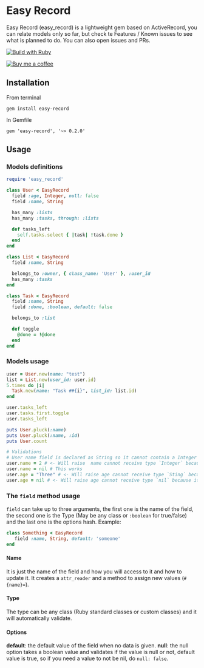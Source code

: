 # Easy Record

Easy Record (easy_record) is a lightweight gem based on ActiveRecord, you can relate models only so
far, but check te Features / Known issues to see what is planned to do. You can also open issues and
PRs.

[![Build with Ruby](http://img.shields.io/badge/made%20with-Ruby-7f1c1f.svg?style=for-the-badge&logo=ruby&labelColor=c1282c)](https://www.ruby-lang.org/)

[![Buy me a coffee](https://www.buymeacoffee.com/assets/img/custom_images/orange_img.png)](https://www.buymeacoffee.com/ricvillagrana)

## Installation
From terminal

`gem install easy-record`

In Gemfile

`gem 'easy-record', '~> 0.2.0'`

## Usage

### Models definitions
```ruby
require 'easy_record'

class User < EasyRecord
  field :age, Integer, null: false
  field :name, String

  has_many :lists
  has_many :tasks, through: :lists

  def tasks_left
    self.tasks.select { |task| !task.done }
  end
end

class List < EasyRecord
  field :name, String

  belongs_to :owner, { class_name: 'User' }, :user_id
  has_many :tasks
end

class Task < EasyRecord
  field :name, String
  field :done, :boolean, default: false

  belongs_to :list

  def toggle
    @done = !@done
  end
end
```

### Models usage

```ruby
user = User.new(name: "test")
list = List.new(user_id: user.id)
5.times do |i|
  Task.new(name: "Task ##{i}", list_id: list.id)
end

user.tasks_left
user.tasks.first.toggle
user.tasks_left

puts User.pluck(:name)
puts User.pluck(:name, :id)
puts User.count

# Validations
# User name field is declared as String so it cannot contain a Integer or any other type.
user.name = 2 # <- Will raise  name cannot receive type `Integer` because it is defined as `String`
user.name = nil # This works
user.age = "Three" # <- Will raise age cannot receive type `Sting` because it is defined as `Integer`
user.age = nil # <- Will raise age cannot receive type `nil` because it is defined as `null: false`
```

### The `field` method usage
`field` can take up to three arguments, the first one is the name of the field, the second one is the Type (May be any class or `:boolean` for true/false) and the last one is the options hash.
Example:
```ruby
class Something < EasyRecord
   field :name, String, default: 'someone'
end
```
#### Name
It is just the name of the field and how you will access to it and how to update it. It creates a `attr_reader` and a method to assign new values (`#{name}=`).

#### Type
The type can be any class (Ruby standard classes or custom classes) and it will automatically validate.

#### Options
**default**: the default value of the field when no data is given.
**null**: the null option takes a boolean value and validates if the value is null or not, default value is true, so if you need a value to not be nil, do `null: false`.

